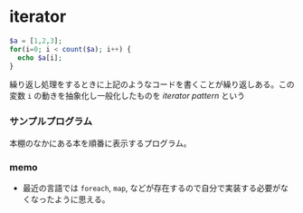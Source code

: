 # iterator

```php
$a = [1,2,3];
for(i=0; i < count($a); i++) {
  echo $a[i];
}
```

繰り返し処理をするときに上記のようなコードを書くことが繰り返しある。この変数 `i` の動きを抽象化し一般化したものを *iterator pattern* という

### サンプルプログラム
本棚のなかにある本を順番に表示するプログラム。


### memo
- 最近の言語では `foreach`, `map`, などが存在するので自分で実装する必要がなくなったように思える。
